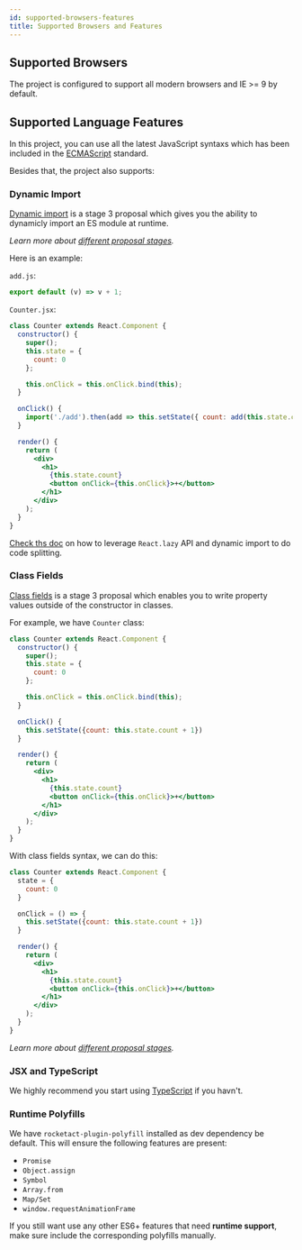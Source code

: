 ```yaml
---
id: supported-browsers-features
title: Supported Browsers and Features
---
```


## Supported Browsers

The project is configured to support all modern browsers and IE >= 9 by default.

## Supported Language Features

In this project, you can use all the latest JavaScript syntaxs which has been included in the [ECMAScript](https://en.wikipedia.org/wiki/ECMAScript) standard.

Besides that, the project also supports:

### Dynamic Import

[Dynamic import](https://github.com/tc39/proposal-dynamic-import) is a stage 3 proposal which gives you the ability to dynamicly import an ES module at runtime.

_Learn more about [different proposal stages](https://tc39.github.io/process-document/)._

Here is an example:

`add.js`:

```js
export default (v) => v + 1;
```

`Counter.jsx`:

```jsx
class Counter extends React.Component {
  constructor() {
    super();
    this.state = {
      count: 0
    };

    this.onClick = this.onClick.bind(this);
  }

  onClick() {
    import('./add').then(add => this.setState({ count: add(this.state.count) });)
  }

  render() {
    return (
      <div>
        <h1>
          {this.state.count}
          <button onClick={this.onClick}>+</button>
        </h1>
      </div>
    );
  }
}
```

[Check ths doc](https://reactjs.org/docs/code-splitting.html#reactlazy) on how to leverage `React.lazy` API and dynamic import to do code splitting.

### Class Fields

[Class fields](https://github.com/tc39/proposal-class-fields) is a stage 3 proposal which enables you to write property values outside of the constructor in classes.

For example, we have `Counter` class:

```jsx
class Counter extends React.Component {
  constructor() {
    super();
    this.state = {
      count: 0
    };

    this.onClick = this.onClick.bind(this);
  }

  onClick() {
    this.setState({count: this.state.count + 1})
  }

  render() {
    return (
      <div>
        <h1>
          {this.state.count}
          <button onClick={this.onClick}>+</button>
        </h1>
      </div>
    );
  }
}
```

With class fields syntax, we can do this:

```jsx
class Counter extends React.Component {
  state = {
    count: 0
  }

  onClick = () => {
    this.setState({count: this.state.count + 1})
  }

  render() {
    return (
      <div>
        <h1>
          {this.state.count}
          <button onClick={this.onClick}>+</button>
        </h1>
      </div>
    );
  }
}
```

_Learn more about [different proposal stages](https://tc39.github.io/process-document/)._


### JSX and TypeScript

We highly recommend you start using [TypeScript](https://www.typescriptlang.org/) if you havn't. 

### Runtime Polyfills

We have `rocketact-plugin-polyfill` installed as dev dependency be default. This will ensure the following features are present:

- `Promise`
- `Object.assign`
- `Symbol`
- `Array.from`
- `Map/Set`
- `window.requestAnimationFrame`

If you still want use any other ES6+ features that need **runtime support**, make sure include the corresponding polyfills manually.
